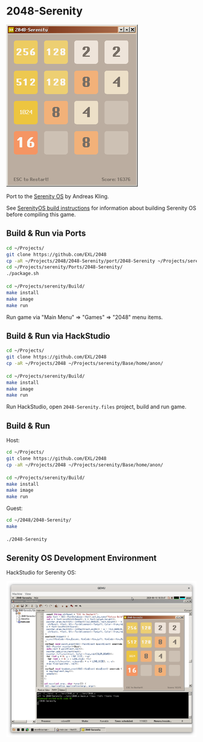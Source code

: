 2048-Serenity
=============

![2048-Serenity Serenity OS Screenshot](../image/2048-Serenity-Screenshot.png)

Port to the [Serenity OS](https://github.com/SerenityOS/serenity) by Andreas Kling.

See [SerenityOS build instructions](https://github.com/SerenityOS/serenity/blob/master/Documentation/BuildInstructions.md) for information about building Serenity OS before compiling this game.

## Build & Run via Ports

```sh
cd ~/Projects/
git clone https://github.com/EXL/2048
cp -aR ~/Projects/2048/2048-Serenity/port/2048-Serenity ~/Projects/serenity/Ports/
cd ~/Projects/serenity/Ports/2048-Serenity/
./package.sh

cd ~/Projects/serenity/Build/
make install
make image
make run
```

Run game via "Main Menu" => "Games" => "2048" menu items.

## Build & Run via HackStudio

```sh
cd ~/Projects/
git clone https://github.com/EXL/2048
cp -aR ~/Projects/2048 ~/Projects/serenity/Base/home/anon/

cd ~/Projects/serenity/Build/
make install
make image
make run
```

Run HackStudio, open `2048-Serenity.files` project, build and run game.

## Build & Run

Host:

```sh
cd ~/Projects/
git clone https://github.com/EXL/2048
cp -aR ~/Projects/2048 ~/Projects/serenity/Base/home/anon/

cd ~/Projects/serenity/Build/
make install
make image
make run
```

Guest:

```sh
cd ~/2048/2048-Serenity/
make

./2048-Serenity
```

## Serenity OS Development Environment

HackStudio for Serenity OS:

![HackStudio for Serenity OS Screenshot](../image/HackStudio-Serenity-Screenshot.png)

